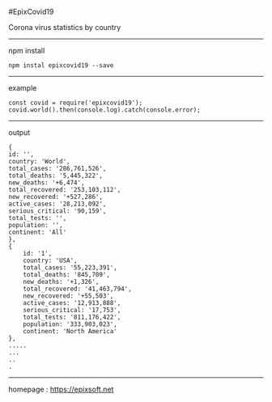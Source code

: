 #EpixCovid19


Corona virus statistics by country

--------------------------------------------------------------------------------

npm install

    npm instal epixcovid19 --save

--------------------------------------------------------------------------------

example

    const covid = require('epixcovid19');
    covid.world().then(console.log).catch(console.error);

--------------------------------------------------------------------------------

output

    {
    id: '',
    country: 'World',
    total_cases: '286,761,526',
    total_deaths: '5,445,322',
    new_deaths: '+6,474',
    total_recovered: '253,103,112',
    new_recovered: '+527,286',
    active_cases: '28,213,092',
    serious_critical: '90,159',
    total_tests: '',
    population: '',
    continent: 'All'
    },
    {
        id: '1',
        country: 'USA',
        total_cases: '55,223,391',
        total_deaths: '845,709',
        new_deaths: '+1,326',
        total_recovered: '41,463,794',
        new_recovered: '+55,503',
        active_cases: '12,913,888',
        serious_critical: '17,753',
        total_tests: '811,176,422',
        population: '333,903,023',
        continent: 'North America'
    },
    .....
    ...
    ..
    .

--------------------------------------------------------------------------------

homepage : https://epixsoft.net